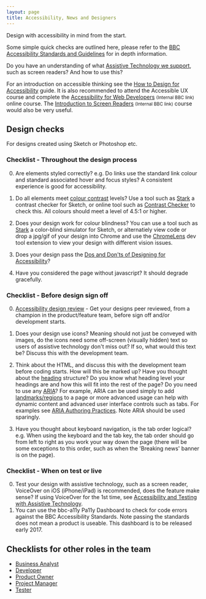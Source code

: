 ```yaml
---
layout: page
title: Accessibility, News and Designers
---
```

Design with accessibility in mind from the start.

Some simple quick checks are outlined here, please refer to the [BBC Accessibility Standards and Guidelines](http://www.bbc.co.uk/guidelines/futuremedia/accessibility/) for in depth information.

Do you have an understanding of what [Assistive Technology we support](accessibility-and-supported-assistive-technology), such as screen readers? And how to use this?

For an introduction on accessible thinking see the [How to Design for Accessibility](http://www.bbc.co.uk/gel/guidelines/how-to-design-for-accessibility) guide. It is also recommended to attend the Accessible UX course and complete the [Accessibility for Web Developers](http://www.bbc.co.uk/academy/beta/course/COU-12887) <small>(Internal BBC link)</small> online course. The [Introduction to Screen Readers](http://www.bbc.co.uk/academy/beta/course/COU-50344015) <small>(Internal BBC link)</small> course would also be very useful.

## Design checks

For designs created using Sketch or Photoshop etc.

### Checklist - Throughout the design process

0. Are elements styled correctly? e.g. Do links use the standard link colour and standard associated hover and focus styles? A consistent experience is good for accessibility.

0. Do all elements meet [colour contrast](http://www.bbc.co.uk/guidelines/futuremedia/accessibility/mobile/design/colour-contrast) levels? Use a tool such as [Stark](http://getstark.co/?ref=sketchhunt) a contrast checker for Sketch, or online tool such as [Contrast Checker](http://webaim.org/resources/contrastchecker/) to check this. All colours should meet a level of 4.5:1 or higher.

0. Does your design work for colour blindness? You can use a tool such as [Stark](http://getstark.co/?ref=sketchhunt) a color-blind simulator for Sketch, or alternatiely view code or drop a jpg/gif of your design into Chrome and use the [ChromeLens](http://chromelens.xyz/) dev tool extension to view your design with different vision issues.

0. Does your design pass the [Dos and Don'ts of Designing for Accessibility](https://accessibility.blog.gov.uk/2016/09/02/dos-and-donts-on-designing-for-accessibility/)?

0. Have you considered the page without javascript? It should degrade gracefully.

### Checklist - Before design sign off

0. [Accessibility design review](accessibility-design-review) - Get your designs peer reviewed, from a champion in the product/feature team, before sign off and/or development starts.

0. Does your design use icons? Meaning should not just be conveyed with images, do the icons need some off-screen (visually hidden) text so users of assistive technology don't miss out? If so, what would this text be? Discuss this with the development team.

0. Think about the HTML, and discuss this with the development team before coding starts. How will this be marked up? Have you thought about the [heading](http://www.bbc.co.uk/guidelines/futuremedia/accessibility/html/headings.shtml) structure? Do you know what heading level your headings are and how this will fit into the rest of the page? Do you need to use any [ARIA](https://www.w3.org/WAI/intro/aria.php)? For example, ARIA can be used simply to add [landmarks/regions](https://w3c.github.io/aria-practices/examples/landmarks/index.html) to a page or more advanced usage can help with dynamic content and advanced user interface controls such as tabs. For examples see [ARIA Authoring Practices](http://w3c.github.io/aria-practices/). Note ARIA should be used sparingly.

0. Have you thought about keyboard navigation, is the tab order logical? e.g. When using the keyboard and the tab key, the tab order should go from left to right as you work your way down the page (there will be some exceptions to this order, such as when the 'Breaking news' banner is on the page).

### Checklist - When on test or live

0. Test your design with assistive technology, such as a screen reader, VoiceOver on iOS (iPhone/iPad) is recommended, does the feature make sense? If using VoiceOver for the 1st time, see [Accessibility and Testing with Assistive Technology](accessibility-and-testing-with-assistive-technology).
0. You can use the bbc-a11y Pa11y Dashboard to check for code errors against the BBC Accessibility Standards. Note passing the standards does not mean a product is useable. This dashboard is to be released early 2017.

## Checklists for other roles in the team

- [Business Analyst](accessibility-news-and-business-analysts)
- [Developer](accessibility-news-and-developers)
- [Product Owner](accessibility-news-and-product-owners)
- [Project Manager](accessibility-news-and-project-managers)
- [Tester](accessibility-news-and-testers)
